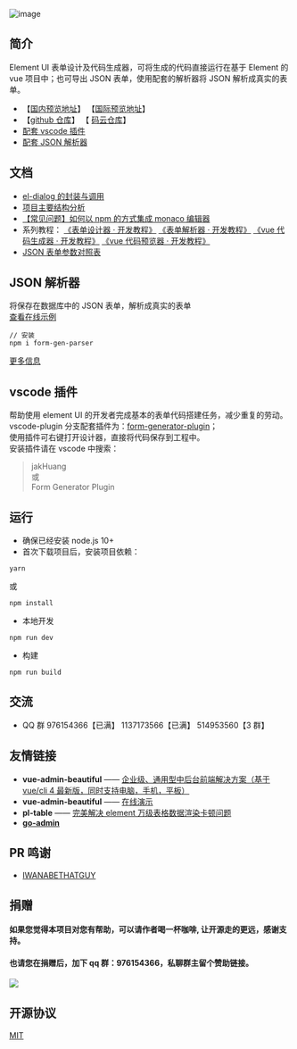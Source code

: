 ![image](https://ae01.alicdn.com/kf/U51bfb661aba945b48a4c71774421d414C.gif)

## 简介

Element UI 表单设计及代码生成器，可将生成的代码直接运行在基于 Element 的 vue 项目中；也可导出 JSON 表单，使用配套的解析器将 JSON 解析成真实的表单。

- 【[国内预览地址](https://mrhj.gitee.io/form-generator)】 【[国际预览地址](https://jakhuang.github.io/form-generator)】
- 【[github 仓库](https://github.com/JakHuang/form-generator)】 【 [码云仓库](https://gitee.com/mrhj/form-generator)】
- [配套 vscode 插件](https://github.com/JakHuang/form-generator-plugin)
- [配套 JSON 解析器](https://github.com/JakHuang/form-generator/blob/dev/src/components/parser/example/Index.vue)

## 文档

- [el-dialog 的封装与调用](https://github.com/JakHuang/form-generator/wiki/el-dialog%E7%9A%84%E5%B0%81%E8%A3%85%E4%B8%8E%E8%B0%83%E7%94%A8)
- [项目主要结构分析](https://github.com/JakHuang/form-generator/wiki/%E9%A1%B9%E7%9B%AE%E4%B8%BB%E8%A6%81%E7%BB%93%E6%9E%84%E5%88%86%E6%9E%90)
- [【常见问题】如何以 npm 的方式集成 monaco 编辑器](https://github.com/JakHuang/monaco-vue-demo)
- 系列教程：
  [《表单设计器 · 开发教程》](https://github.com/JakHuang/form-generator/issues/30)
  [《表单解析器 · 开发教程》](https://github.com/JakHuang/form-generator/issues/32)
  [《vue 代码生成器 · 开发教程》](https://github.com/JakHuang/form-generator/issues/31)
  [《vue 代码预览器 · 开发教程》](https://github.com/JakHuang/form-generator/issues/33)
- [JSON 表单参数对照表](https://github.com/JakHuang/form-generator/issues/46)

## JSON 解析器

将保存在数据库中的 JSON 表单，解析成真实的表单  
[查看在线示例](https://mrhj.gitee.io/form-generator/#/parser)

```
// 安装
npm i form-gen-parser
```

[更多信息](https://github.com/JakHuang/form-generator/tree/dev/src/components/parser)

## vscode 插件

帮助使用 element UI 的开发者完成基本的表单代码搭建任务，减少重复的劳动。  
vscode-plugin 分支配套插件为：[form-generator-plugin](https://github.com/JakHuang/form-generator-plugin)；  
使用插件可右键打开设计器，直接将代码保存到工程中。  
安装插件请在 vscode 中搜索：

> jakHuang  
> 或  
> Form Generator Plugin

## 运行

- 确保已经安装 node.js 10+
- 首次下载项目后，安装项目依赖：

```
yarn
```

或

```
npm install
```

- 本地开发

```
npm run dev
```

- 构建

```
npm run build
```

## 交流

- QQ 群 976154366【已满】 1137173566【已满】 514953560【3 群】

## 友情链接

- **vue-admin-beautiful** —— [企业级、通用型中后台前端解决方案（基于 vue/cli 4 最新版，同时支持电脑，手机，平板）](https://github.com/chuzhixin/vue-admin-beautiful)
- **vue-admin-beautiful** —— [在线演示](http://beautiful.panm.cn/vue-admin-beautiful/#/index)
- **pl-table** —— [完美解决 element 万级表格数据渲染卡顿问题](https://github.com/livelyPeng/pl-table)
- **[go-admin](https://github.com/go-admin-team/go-admin)**

## PR 鸣谢

- [IWANABETHATGUY](https://github.com/IWANABETHATGUY)

## 捐赠

#### 如果您觉得本项目对您有帮助，可以请作者喝一杯咖啡, 让开源走的更远，感谢支持。

#### 也请您在捐赠后，加下 qq 群：976154366，私聊群主留个赞助链接。

<img src="https://ae01.alicdn.com/kf/H50d81220a202490f961878f42ed1a636i.jpg">

## 开源协议

[MIT](https://opensource.org/licenses/MIT)
